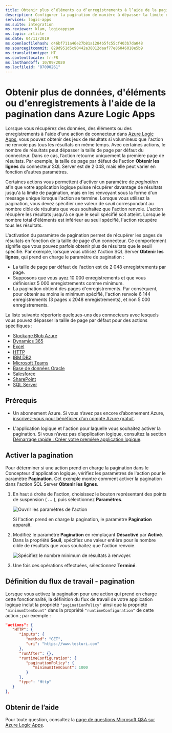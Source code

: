 ```yaml
---
title: Obtenir plus d’éléments ou d’enregistrements à l’aide de la pagination
description: Configurer la pagination de manière à dépasser la limite de taille de page par défaut pour les actions de connecteur dans Azure Logic Apps
services: logic-apps
ms.suite: integration
ms.reviewer: klam, logicappspm
ms.topic: article
ms.date: 04/11/2019
ms.openlocfilehash: d46bf711a46e27b81a1284b5fc55cf403b7da048
ms.sourcegitcommit: 829d951d5c90442a38012daaf77e86046018e5b9
ms.translationtype: HT
ms.contentlocale: fr-FR
ms.lasthandoff: 10/09/2020
ms.locfileid: "87090261"
---
```

# <a name="get-more-data-items-or-records-by-using-pagination-in-azure-logic-apps"></a>Obtenir plus de données, d'éléments ou d'enregistrements à l'aide de la pagination dans Azure Logic Apps

Lorsque vous récupérez des données, des éléments ou des enregistrements à l'aide d'une action de connecteur dans [Azure Logic Apps](../logic-apps/logic-apps-overview.md), vous pouvez obtenir des jeux de résultats si volumineux que l'action ne renvoie pas tous les résultats en même temps. Avec certaines actions, le nombre de résultats peut dépasser la taille de page par défaut du connecteur. Dans ce cas, l’action retourne uniquement la première page de résultats. Par exemple, la taille de page par défaut de l'action **Obtenir les lignes** du connecteur SQL Server est de 2 048, mais elle peut varier en fonction d'autres paramètres.

Certaines actions vous permettent d'activer un paramètre de *pagination* afin que votre application logique puisse récupérer davantage de résultats jusqu'à la limite de pagination, mais en les renvoyant sous la forme d'un message unique lorsque l'action se termine. Lorsque vous utilisez la pagination, vous devez spécifier une valeur de *seuil* correspondant au nombre cible de résultats que vous souhaitez que l'action renvoie. L'action récupère les résultats jusqu'à ce que le seuil spécifié soit atteint. Lorsque le nombre total d'éléments est inférieur au seuil spécifié, l'action récupère tous les résultats.

L'activation du paramètre de pagination permet de récupérer les pages de résultats en fonction de la taille de page d'un connecteur. Ce comportement signifie que vous pouvez parfois obtenir plus de résultats que le seuil spécifié. Par exemple, lorsque vous utilisez l'action SQL Server **Obtenir les lignes**, qui prend en charge le paramètre de pagination :

* La taille de page par défaut de l'action est de 2 048 enregistrements par page.
* Supposons que vous ayez 10 000 enregistrements et que vous définissiez 5 000 enregistrements comme minimum.
* La pagination obtient des pages d'enregistrements. Par conséquent, pour obtenir au moins le minimum spécifié, l'action renvoie 6 144 enregistrements (3 pages x 2048 enregistrements), et non 5 000 enregistrements.

La liste suivante répertorie quelques-uns des connecteurs avec lesquels vous pouvez dépasser la taille de page par défaut pour des actions spécifiques :

* [Stockage Blob Azure](/connectors/azureblob/)
* [Dynamics 365](/connectors/dynamicscrmonline/)
* [Excel](/connectors/excel/)
* [HTTP](../connectors/connectors-native-http.md)
* [IBM DB2](/connectors/db2/)
* [Microsoft Teams](/connectors/teams/)
* [Base de données Oracle](/connectors/oracle/)
* [Salesforce](/connectors/salesforce/)
* [SharePoint](/connectors/sharepointonline/)
* [SQL Server](/connectors/sql/)

## <a name="prerequisites"></a>Prérequis

* Un abonnement Azure. Si vous n’avez pas encore d’abonnement Azure, [inscrivez-vous pour bénéficier d’un compte Azure gratuit](https://azure.microsoft.com/free/).

* L'application logique et l'action pour laquelle vous souhaitez activer la pagination. Si vous n’avez pas d’application logique, consultez la section [Démarrage rapide : Créer votre première application logique](../logic-apps/quickstart-create-first-logic-app-workflow.md).

## <a name="turn-on-pagination"></a>Activer la pagination

Pour déterminer si une action prend en charge la pagination dans le Concepteur d'application logique, vérifiez les paramètres de l'action pour le paramètre **Pagination**. Cet exemple montre comment activer la pagination dans l'action SQL Server **Obtenir les lignes**.

1. En haut à droite de l'action, choisissez le bouton représentant des points de suspension ( **...** ), puis sélectionnez **Paramètres**.

   ![Ouvrir les paramètres de l'action](./media/logic-apps-exceed-default-page-size-with-pagination/sql-action-settings.png)

   Si l'action prend en charge la pagination, le paramètre **Pagination** apparaît.

1. Modifiez le paramètre **Pagination** en remplaçant **Désactivé** par **Activé**. Dans la propriété **Seuil**, spécifiez une valeur entière pour le nombre cible de résultats que vous souhaitez que l'action renvoie.

   ![Spécifiez le nombre minimum de résultats à renvoyer.](./media/logic-apps-exceed-default-page-size-with-pagination/sql-action-settings-pagination.png)

1. Une fois ces opérations effectuées, sélectionnez **Terminé**.

## <a name="workflow-definition---pagination"></a>Définition du flux de travail - pagination

Lorsque vous activez la pagination pour une action qui prend en charge cette fonctionnalité, la définition du flux de travail de votre application logique inclut la propriété `"paginationPolicy"` ainsi que la propriété `"minimumItemCount"` dans la propriété `"runtimeConfiguration"` de cette action ; par exemple :

```json
"actions": {
   "HTTP": {
      "inputs": {
         "method": "GET",
         "uri": "https://www.testuri.com"
      },
      "runAfter": {},
      "runtimeConfiguration": {
         "paginationPolicy": {
            "minimumItemCount": 1000
         }
      },
      "type": "Http"
   }
},
```

## <a name="get-support"></a>Obtenir de l’aide

Pour toute question, consultez la [page de questions Microsoft Q&A sur Azure Logic Apps](/answers/topics/azure-logic-apps.html).
